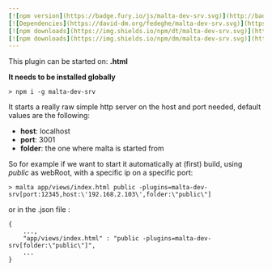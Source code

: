 ```yaml
---
[![npm version](https://badge.fury.io/js/malta-dev-srv.svg)](http://badge.fury.io/js/malta-dev-srv)
[![Dependencies](https://david-dm.org/fedeghe/malta-dev-srv.svg)](https://david-dm.org/fedeghe/malta-dev-srv)
[![npm downloads](https://img.shields.io/npm/dt/malta-dev-srv.svg)](https://npmjs.org/package/malta-dev-srv)
[![npm downloads](https://img.shields.io/npm/dm/malta-dev-srv.svg)](https://npmjs.org/package/malta-dev-srv)  
---  
```


This plugin can be started on: **.html**

**It needs to be installed globally**

`> npm i -g malta-dev-srv`  

It starts a really raw simple http server on the host and port needed, default values are the following:
- **host**: localhost
- **port**: 3001
- **folder**: the one where malta is started from



So for example if we want to start it automatically at (first) build, using _public_ as webRoot, with a specific ip on a specific port:  
```
> malta app/views/index.html public -plugins=malta-dev-srv[port:12345,host:\'192.168.2.103\',folder:\"public\"]
```
or in the .json file :
```
{
    ...,
    "app/views/index.html" : "public -plugins=malta-dev-srv[folder:\"public\"]",
    ...
}
```

